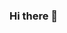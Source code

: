 ### Hi there 👋

<!--
**Adailton-Gama/Adailton-Gama** is a ✨ _special_ ✨ repository because its `README.md` (this file) appears on your GitHub profile.
<div>
<a href="https://github.com/Adailton-Gama">
<img height="180em" src="https://github-readme-stats.vercel.app/api/top-langs/?username=Adailton-Gama&layout=compact&langs_count=7&theme=dracula"/>
<img height="180em" src="https://github-readme-stats.vercel.app/api?username=Adailton-Gama&show_icons=true&theme=dracula&include_all_commits=true&count_private=true"/>
</div>
